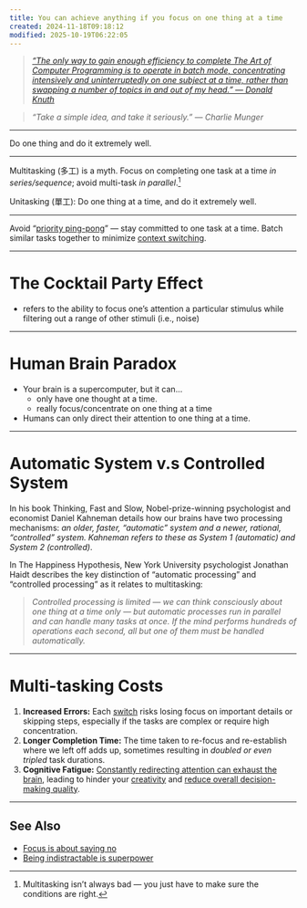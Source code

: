 ```yaml
---
title: You can achieve anything if you focus on one thing at a time
created: 2024-11-18T09:18:12
modified: 2025-10-19T06:22:05
---
```


> _[“The only way to gain enough efficiency to complete The Art of Computer Programming is to operate in batch mode, concentrating intensively and uninterruptedly on one subject at a time, rather than swapping a number of topics in and out of my head.” — Donald Knuth](https://www-cs-faculty.stanford.edu/~knuth/retd.html)_

> _“Take a simple idea, and take it seriously.” — Charlie Munger_

---

Do one thing and do it extremely well.

---

Multitasking (多工) is a myth. Focus on completing one task at a time _in series/sequence_; avoid multi-task _in parallel_.[^1]

Unitasking (單工): Do one thing at a time, and do it extremely well.

---

Avoid “[priority ping-pong](task-switching.md)” — stay committed to one task at a time. Batch similar tasks together to minimize [context switching](task-switching.md).

---

# The Cocktail Party Effect

* refers to the ability to focus one’s attention a particular stimulus while filtering out a range of other stimuli (i.e., noise)

---

# Human Brain Paradox

* Your brain is a supercomputer, but it can…
	* only have one thought at a time.
	* really focus/concentrate on one thing at a time
* Humans can only direct their attention to one thing at a time.

---

# Automatic System v.s Controlled System

In his book Thinking, Fast and Slow, Nobel-prize-winning psychologist and economist Daniel Kahneman details how our brains have two processing mechanisms: _an older, faster, “automatic” system and a newer, rational, “controlled” system. Kahneman refers to these as System 1 (automatic) and System 2 (controlled)_.

In The Happiness Hypothesis, New York University psychologist Jonathan Haidt describes the key distinction of “automatic processing” and “controlled processing” as it relates to multitasking:

> _Controlled processing is limited — we can think consciously about one thing at a time only — but automatic processes run in parallel and can handle many tasks at once. If the mind performs hundreds of operations each second, all but one of them must be handled automatically._

---

# Multi-tasking Costs

1. **Increased Errors:** Each [switch](task-switching.md) risks losing focus on important details or skipping steps, especially if the tasks are complex or require high concentration.
2. **Longer Completion Time:** The time taken to re-focus and re-establish where we left off adds up, sometimes resulting in _doubled or even tripled_ task durations.
3. **Cognitive Fatigue:** [Constantly redirecting attention can exhaust the brain](attention-residue.md), leading to hinder your [creativity](creativity-is-just-connecting-things.md) and [reduce overall decision-making quality](decision-fatigue.md).

---

## See Also

* [Focus is about saying no](focus-is-about-saying-no.md)
* [Being indistractable is superpower](being-indistractable-is-superpower.md)

[^1]: Multitasking isn’t always bad — you just have to make sure the conditions are right.
